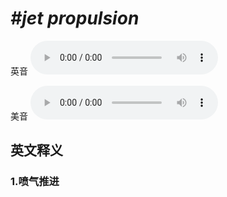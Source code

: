 # ***\#jet propulsion*** 
英音
<audio src="./media/jet propulsion1_AAC.aac" controls="controls"></audio>

美音
<audio src="./media/jet propulsion2_AAC.aac" controls="controls"></audio>



  

英文释义
---
### 1.**喷气推进**  


